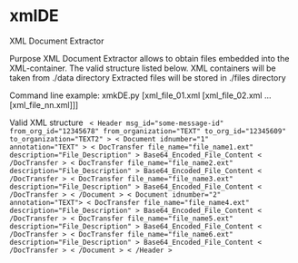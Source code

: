 # xmlDE
XML Document Extractor

Purpose
XML Document Extractor allows to obtain files embedded into the XML-container.
The valid structure listed below.
XML containers will be taken from ./data directory
Extracted files will be stored in ./files directory

Command line example:
xmkDE.py [xml_file_01.xml [xml_file_02.xml ...[xml_file_nn.xml]]]

Valid XML structure
<code>
< Header
	msg_id="some-message-id"
  	from_org_id="12345678"
  	from_organization="TEXT"
  	to_org_id="12345609"
  	to_organization="TEXT2" >
	< Document
    	idnumber="1"
    	annotation="TEXT" >
    	< DocTransfer
      		file_name="file_name1.ext"
      		description="File_Description" >
      		Base64_Encoded_File_Content
  		< /DocTransfer >
    	< DocTransfer
      		file_name="file_name2.ext"
      		description="File_Description" >
      		Base64_Encoded_File_Content
  		< /DocTransfer >
    	< DocTransfer
      		file_name="file_name3.ext"
      		description="File_Description" >
      		Base64_Encoded_File_Content
  		< /DocTransfer >
    < /Document >
	< Document
    	idnumber="2"
    	annotation="TEXT">
    	< DocTransfer
      		file_name="file_name4.ext"
      		description="File_Description" >
      		Base64_Encoded_File_Content
  		< /DocTransfer >
    	< DocTransfer
      		file_name="file_name5.ext"
      		description="File_Description" >
      		Base64_Encoded_File_Content
  		< /DocTransfer >
    	< DocTransfer
      		file_name="file_name6.ext"
      		description="File_Description" >
      		Base64_Encoded_File_Content
  		< /DocTransfer >
    < /Document >
< /Header >
</code>